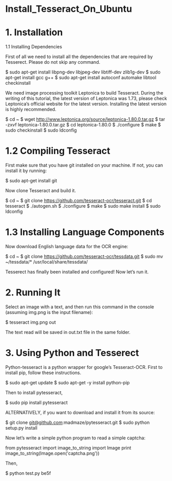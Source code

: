 # Install_Tesseract_On_Ubuntu


# 1. Installation
1.1 Installing Dependencies

First of all we need to install all the dependencies that are required by Tesserect. Please do not skip any command.

$ sudo apt-get install libpng-dev libjpeg-dev libtiff-dev zlib1g-dev
$ sudo apt-get install gcc g++
$ sudo apt-get install autoconf automake libtool checkinstall

We need image processing toolkit Leptonica to build Tesseract. During the writing of this tutorial, the latest version of Leptonica was 1.73, please check Leptonica’s official website for the latest version. Installing the latest version is highly recommended.

$ cd ~
$ wget http://www.leptonica.org/source/leptonica-1.80.0.tar.gz
$ tar -zxvf leptonica-1.80.0.tar.gz
$ cd leptonica-1.80.0 
$ ./configure
$ make
$ sudo checkinstall
$ sudo ldconfig

# 1.2 Compiling Tesseract

First make sure that you have git installed on your machine. If not, you can install it by running:

$ sudo apt-get install git

Now clone Tesseract and build it.

$ cd ~ 
$ git clone https://github.com/tesseract-ocr/tesseract.git
$ cd tesseract
$ ./autogen.sh
$ ./configure
$ make
$ sudo make install 
$ sudo ldconfig

# 1.3 Installing Language Components

Now download English language data for the OCR engine:

$ cd ~
$ git clone https://github.com/tesseract-ocr/tessdata.git 
$ sudo mv ~/tessdata/* /usr/local/share/tessdata/

Tesserect has finally been installed and configured! Now let’s run it.

# 2. Running It

Select an image with a text, and then run this command in the console (assuming img.png is the input filename):

$ tesseract img.png out

The text read will be saved in out.txt file in the same folder.

# 3. Using Python and Tesserect

Python-tesseract is a python wrapper for google’s Tesseract-OCR. First to install pip, follow these instructions.

$ sudo apt-get update
$ sudo apt-get -y install python-pip

Then to install pytesseract,

$ sudo pip install pytesseract

ALTERNATIVELY, if you want to download and install it from its source:

$ git clone git@github.com:madmaze/pytesseract.git 
$ sudo python setup.py install

Now let’s write a simple python program to read a simple captcha:

from pytesseract import image_to_string 
import Image
print image_to_string(Image.open('captcha.png'))

Then,

$ python test.py
be5f
